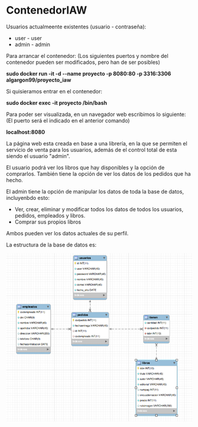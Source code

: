 # ContenedorIAW

Usuarios actualmeente existentes (usuario - contraseña): 

- user - user
- admin - admin

Para arrancar el contenedor:
(Los siguientes puertos y nombre del contenedor pueden ser modificados, pero han de ser posibles)

**sudo docker run -it -d --name proyecto -p 8080:80 -p 3316:3306 algargon99/proyecto_iaw**

Si quisieramos entrar en el contenedor:

**sudo docker exec -it proyecto /bin/bash**

Para poder ser visualizada, en un navegador web escribimos lo siguiente:
(El puerto será el indicado en el anterior comando)

**localhost:8080**

La página web esta creada en base a una librería, en la que se permiten el servicio de venta para los usuarios,
además de el control total de esta siendo el usuario "admin".

El usuario podrá ver los libros que hay disponibles y la opción de comprarlos. 
También tiene la opción de ver los datos de los pedidos que ha hecho.

El admin tiene la opción de manipular los datos de toda la base de datos, incluyenbdo esto:

- Ver, crear, eliminar y modificar todos los datos de todos los usuarios, pedidos, empleados y libros.
- Comprar sus propios libros

Ambos pueden ver los datos actuales de su perfil.

La estructura de la base de datos es:

![alt text](https://raw.githubusercontent.com/algargon99/PROYECTO_IAW_GARCIA_GONZALEZ/master/imagenes/Base_de_datos.png)
